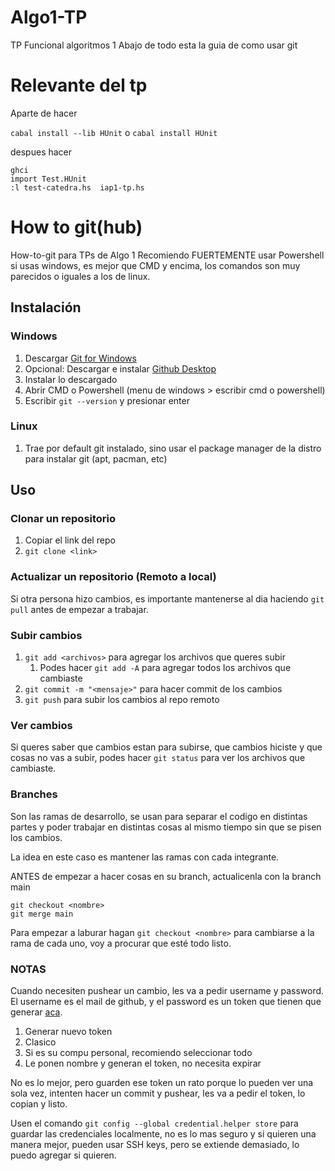# Algo1-TP
TP Funcional algoritmos 1
Abajo de todo esta la guia de como usar git

# Relevante del tp

Aparte de hacer 

`cabal install --lib HUnit`
o 
`cabal install HUnit`

despues hacer 

```
ghci
import Test.HUnit
:l test-catedra.hs  iap1-tp.hs 
```


# How to git(hub)

How-to-git para TPs de Algo 1
Recomiendo FUERTEMENTE usar Powershell si usas windows, es mejor que CMD y encima, los comandos son muy parecidos o iguales a los de linux.

## Instalación

### Windows


1. Descargar [Git for Windows](https://git-scm.com/downloads)
2. Opcional: Descargar e instalar [Github Desktop](https://desktop.github.com/)
3. Instalar lo descargado
4. Abrir CMD o Powershell (menu de windows > escribir cmd o powershell)
5. Escribir `git --version` y presionar enter

### Linux
1. Trae por default git instalado, sino usar el package manager de la distro para instalar git (apt, pacman, etc)


## Uso

### Clonar un repositorio

1. Copiar el link del repo
2. `git clone <link>`

### Actualizar un repositorio (Remoto a local)

Si otra persona hizo cambios, es importante mantenerse al dia haciendo `git pull` antes de empezar a trabajar.

### Subir cambios

1. `git add <archivos>` para agregar los archivos que queres subir
   1. Podes hacer `git add -A` para agregar todos los archivos que cambiaste
2. `git commit -m "<mensaje>"` para hacer commit de los cambios
3. `git push` para subir los cambios al repo remoto

### Ver cambios

Si queres saber que cambios estan para subirse, que cambios hiciste y que cosas no vas a subir, podes hacer `git status` para ver los archivos que cambiaste.

### Branches

Son las ramas de desarrollo, se usan para separar el codigo en distintas partes y poder trabajar en distintas cosas al mismo tiempo sin que se pisen los cambios.

La idea en este caso es mantener las ramas con cada integrante. 

ANTES de empezar a hacer cosas en su branch, actualicenla con la branch main
```
git checkout <nombre>
git merge main
```

Para empezar a laburar hagan `git checkout <nombre>` para cambiarse a la rama de cada uno, voy a procurar que esté todo listo.




### NOTAS

Cuando necesiten pushear un cambio, les va a pedir username y password. El username es el mail de github, y el password es un token que tienen que generar [aca](https://github.com/settings/tokens).

1. Generar nuevo token
2. Clasico
3. Si es su compu personal, recomiendo seleccionar todo
4. Le ponen nombre y generan el token, no necesita expirar

No es lo mejor, pero guarden ese token un rato porque lo pueden ver una sola vez, intenten hacer un commit y pushear, les va a pedir el token, lo copian y listo.

Usen el comando `git config --global credential.helper store` para guardar las credenciales localmente, no es lo mas seguro y si quieren una manera mejor, pueden usar SSH keys, pero se extiende demasiado, lo puedo agregar si quieren.

